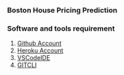 ### Boston House Pricing Prediction

### Software and tools requirement

1. [Github Account](https://github.com)
2. [Heroku Account](https://heroku.com)
3. [VSCodeIDE](https://code.visualstudio.com)
4. [GITCLI](https://git-scm.com)
